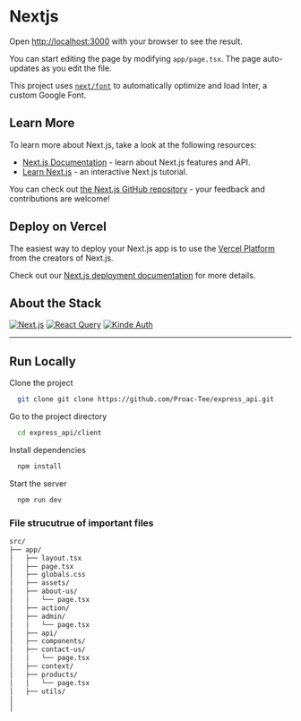 # Nextjs

Open [http://localhost:3000](http://localhost:3000) with your browser to see the result.

You can start editing the page by modifying `app/page.tsx`. The page auto-updates as you edit the file.

This project uses [`next/font`](https://nextjs.org/docs/basic-features/font-optimization) to automatically optimize and load Inter, a custom Google Font.

## Learn More

To learn more about Next.js, take a look at the following resources:

- [Next.js Documentation](https://nextjs.org/docs) - learn about Next.js features and API.
- [Learn Next.js](https://nextjs.org/learn) - an interactive Next.js tutorial.

You can check out [the Next.js GitHub repository](https://github.com/vercel/next.js/) - your feedback and contributions are welcome!

## Deploy on Vercel

The easiest way to deploy your Next.js app is to use the [Vercel Platform](https://vercel.com/new?utm_medium=default-template&filter=next.js&utm_source=create-next-app&utm_campaign=create-next-app-readme) from the creators of Next.js.

Check out our [Next.js deployment documentation](https://nextjs.org/docs/deployment) for more details.

## About the Stack

[![Next.js](https://img.shields.io/badge/Next.js-000000?style=for-the-badge&logo=next.js&logoColor=white)](https://nextjs.org/)
[![React Query](https://img.shields.io/badge/React_Query-FF4154?style=for-the-badge&logo=react-query&logoColor=white)](https://tanstack.com/query/v4)
[![Kinde Auth](https://img.shields.io/badge/Kinde_Auth-FF4F00?style=for-the-badge&logo=kinde&logoColor=white)](https://kinde.com/)

---

## Run Locally

Clone the project

```bash
  git clone git clone https://github.com/Proac-Tee/express_api.git
```

Go to the project directory

```bash
  cd express_api/client
```

Install dependencies

```bash
  npm install
```

Start the server

```bash
  npm run dev
```

### File strucutrue of important files

```sh
src/
├── app/
│   ├── layout.tsx
│   ├── page.tsx
│   ├── globals.css
│   ├── assets/
│   ├── about-us/
│   │   └── page.tsx
│   ├── action/
│   ├── admin/
│   │   └── page.tsx
│   ├── api/
│   ├── components/
│   ├── contact-us/
│   │   └── page.tsx
│   ├── context/
│   ├── products/
│   │   └── page.tsx
│   ├── utils/
│
│
```
